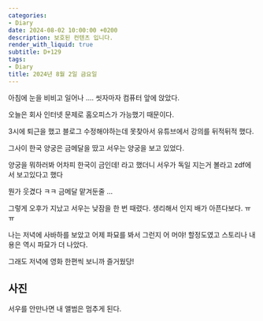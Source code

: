 ```yaml
---
categories:
- Diary
date: 2024-08-02 10:00:00 +0200
description: 보호된 컨텐츠 입니다.
render_with_liquid: true
subtitle: D+129
tags:
- Diary
title: 2024년 8월 2일 금요일
---
```




아침에 눈을 비비고 일어나 .... 씻자마자 컴퓨터 앞에 앉았다.

오늘은 회사 인터넷 문제로 홈오피스가 가능했기 때문이다. 

3시에 퇴근을 했고 블로그 수정해야하는데 못찾아서 유튜브에서 강의를 뒤적뒤적 했다.

그사이 한국 양궁은 금메달을 땄고 서우는 양궁을 보고 있었다.

양궁을 뭐하러봐 어차피 한국이 금인데! 라고 했더니 서우가 독일 지는거 볼라고 zdf에서 보고있다고 했다

뭔가 웃겼다 ㅋㅋ 금메달 맡겨둔줄 ...

그렇게 오후가 지났고 서우는 낮잠을 한 번 때렸다. 생리해서 인지 배가 아픈다보다. ㅠㅠ 

나는 저녁에 사바하를 보았고 어제 파묘를 봐서 그런지 어 머야! 할정도였고 스토리나 내용은 역시 파묘가 더 나았다.

그래도 저녁에 영화 한편씩 보니까 즐거웠당!



## 사진

서우를 안만나면 내 앨범은 멈추게 된다.



